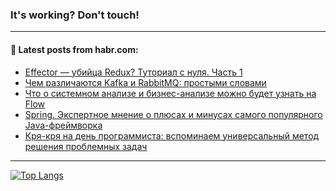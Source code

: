 ### It's working? Don't touch!

---
<!--
#### 🛠️ Technical stack:

![C++](https://img.shields.io/badge/C++-informational?logo=c%2B%2B&style=flat&logoColor=white&color=9C033A)
![Java](https://img.shields.io/badge/Java-informational?logo=java&style=flat&logoColor=white&color=007396)
![Kotlin](https://img.shields.io/badge/Kotlin-informational?logo=Kotlin&style=flat&logoColor=white&color=0095D5)
![JS](https://img.shields.io/badge/JS-informational?logo=javaScript&style=flat&logoColor=black&color=F7Df1E) <br>
![HTML5](https://img.shields.io/badge/HTML5-informational?logo=html5&style=flat&logoColor=white&color=E34F26)
![CSS3](https://img.shields.io/badge/CSS3-informational?logo=css3&style=flat&logoColor=white&color=157286)
![Sass](https://img.shields.io/badge/Saas-informational?logo=sass&style=flat&logoColor=white&color=hotpink)
![PHP](https://img.shields.io/badge/PHP-informational?logo=php&style=flat&logoColor=white&color=777BB4) <br>
![WebPAck](https://img.shields.io/badge/WebPack-informational?logo=webPack&style=flat&logoColor=white&color=FF6F00)
![Bootstrap](https://img.shields.io/badge/Bootstrap-informational?logo=Bootstrap&style=flat&logoColor=white&color=7952B3)
![MySQL](https://img.shields.io/badge/MySQL-informational?logo=MySQL&style=flat&logoColor=white&color=00f) <br>
![NodeJS](https://img.shields.io/badge/NodeJS-informational?logo=node.js&style=flat&logoColor=white&color=43853D)
![Spring](https://img.shields.io/badge/Spring-informational?logo=Spring&style=flat&logoColor=white&color=0A9EDC)
![Angular](https://img.shields.io/badge/Vue-informational?logo=vue.js&style=flat&logoColor=white&color=red)
![Git](https://img.shields.io/badge/Git-informational?logo=git&style=flat&logoColor=white&color=darkorange)

___
-->

#### 💬 Latest posts from habr.com:

<!-- BLOG-POST-LIST:START -->
- [Effector — убийца Redux? Туториал с нуля. Часть 1](https://habr.com/ru/post/698880/?utm_source=habrahabr&utm_medium=rss&utm_campaign=698880)
- [Чем различаются Kafka и RabbitMQ: простыми словами](https://habr.com/ru/post/698838/?utm_source=habrahabr&utm_medium=rss&utm_campaign=698838)
- [Что о системном анализе и бизнес-анализе можно будет узнать на Flow](https://habr.com/ru/post/698260/?utm_source=habrahabr&utm_medium=rss&utm_campaign=698260)
- [Spring. Экспертное мнение о плюсах и минусах самого популярного Java-фреймворка](https://habr.com/ru/post/698780/?utm_source=habrahabr&utm_medium=rss&utm_campaign=698780)
- [Кря-кря на день программиста: вспоминаем универсальный метод решения проблемных задач](https://habr.com/ru/post/698726/?utm_source=habrahabr&utm_medium=rss&utm_campaign=698726)
<!-- BLOG-POST-LIST:END -->

---

[![Top Langs](https://github-readme-stats.vercel.app/api/top-langs/?username=zloylis&layout=compact&hide_border=true&theme=dracula)](https://github.com/zloylis)
